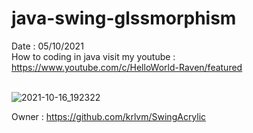 # java-swing-glssmorphism
Date : 05/10/2021<br/>
How to coding in java
visit my youtube : https://www.youtube.com/c/HelloWorld-Raven/featured
<br/><br/>

![2021-10-16_192322](https://user-images.githubusercontent.com/58245926/137587344-79d7f3e1-ca6e-468c-8321-e3861bef53c8.png)

Owner : https://github.com/krlvm/SwingAcrylic
